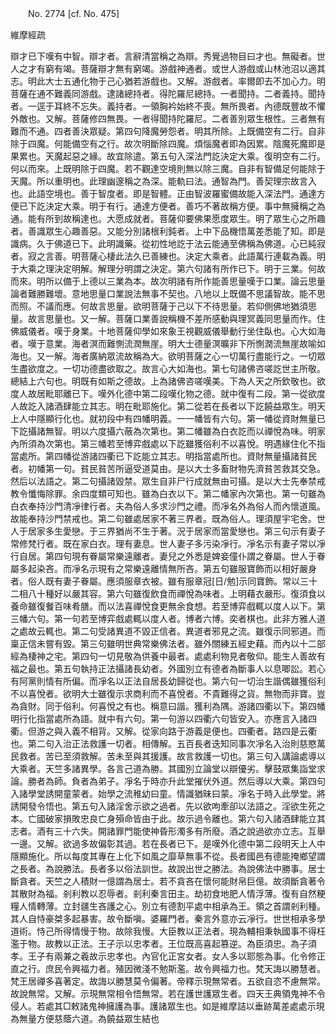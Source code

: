 ﻿　　No. 2774 [cf. No. 475]

維摩經疏

辯才已下嘆有中智。辯才者。言辭清當稱之為辯。秀覺過物目曰才也。無礙者。世人之才有窮有竭。菩薩辯才無有窮竭。游戲神通者。或世人游戲或山林池沼以適其志。明此大士五通化物于己心猶若游戲也。又解。游戲者。率爾即去不加心力。明菩薩在通不難義同游戲。逮諸總持者。得陀羅尼總持。一者聞持。二者義持。聞持者。一逕于耳終不忘失。義持者。一領胸衿始終不喪。無所畏者。內德既豐故不懼外敵也。又解。菩薩修四無畏。一者得聞持陀羅尼。二者善別眾生根性。三者無有難而不通。四者善決眾疑。第四句降魔勞怨者。明其所除。上既備空有二行。自非除于四魔。何能備空有之行。故次明斷除四魔。煩惱魔者即為因累。陰魔死魔即是果累也。天魔起惡之緣。故宜除遣。第五句入深法門訖決定大乘。復明空有二行。何以而來。上既明除于四魔。若不觀達空境則無以除三魔。自非有智備足何能除于天魔。所以重明也。此理幽邃稱之為深。能軌曰法。通智為門。善契理宗故言入也。此語空境也。善于智度者。即是智體。正由智波羅蜜備故能入深法門。通達方便已下訖決定大乘。明于有行。通達方便者。善巧不著故稱方便。事中無擁稱之為通。能有所到故稱達也。大愿成就者。菩薩仰要佛果愿度眾生。明了眾生心之所趣者。善識眾生心趣善惡。又能分別諸根利鈍者。上中下品機悟萬差悉能了知。即是識病。久于佛道已下。此明識藥。從初性地訖于法云能通至佛稱為佛道。心已純寂者。寂之言善。明菩薩心棲此法久已善練也。決定大乘者。此語萬行連載為義。明于大乘之理決定明解。解理分明謂之決定。第六句諸有所作已下。明于三業。何故而來。明所以備于上德以三業為本。故次明諸有所作能善思量嘆于口業。論云思量論者難勝難壞。意地思量口業說法無事不契也。八地以上既備不思議智故。能不思而照。不議而應。何故言思量。欲明菩薩于己以下不待思量。若仰側佛地猶須思量。故言思量也。又一解。菩薩口業善說稱機不差所感動與理冥義同思量而作。住佛威儀者。嘆于身業。十地菩薩仰學如來象王視觀威儀舉動行坐住臥也。心大如海者。嘆于意業。海者溟而難惻流潤無崖。明大士德量溟曠非下所惻潤流無崖故喻如海也。又一解。海者廣納眾流故稱為大。欲明菩薩之心一切萬行盡能行之。一切眾生盡欲度之。一切功德盡欲取之。故言心大如海也。第七句諸佛咨嗟訖世主所敬。總結上六句也。明既有如斯之德故。上為諸佛咨嗟嘆美。下為人天之所欽敬也。欲度人故居毗耶離已下。嘆外化德中第二段嘆化物之德。就中復有二段。第一從欲度人故訖入諸酒肆能立其志。明在毗耶施化。第二從若在長者以下訖饒益眾生。明天上人中隱顯行化也。就初段中有四幡明義。一一幡皆有六句。第一幡從資財無量已下訖攝諸無智。明以六度攝六蔽為次第也。第二幡雖為白衣訖而以禪悅為味。明家內所須為次第也。第三幡若至博弈戲處以下訖雖獲俗利不以喜悅。明遇緣住化不指當處所。第四幡從游諸四衢已下訖能立其志。明指當處所也。資財無量攝諸貧民者。初幡第一句。貧民貧苦所逼受道莫由。是以大士多畜財物先濟貧苦救其交急。然后以法語之。第二句攝諸毀禁。眾生自非尸行成就無由可攝。是以大士先奉禁戒教令懺悔除罪。余四度類可知也。雖為白衣以下。第二幡家內次第也。第一句雖為白衣奉持沙門清凈律行者。夫為俗人多求沙門之禮。而凈名外為俗人而內懷道風。故能奉持沙門禁戒也。第二句雖處居家不著三界者。既為俗人。理須屋宇宅舍。世人于居家多生愛戀。于三界猶尚不生于著。況于居家而當愛戀也。第三句示有妻子常修梵行者。既在家白衣。理有妻息。世人妻子多污染凈行。凈名示有妻子常以凈行自居。第四句現有眷屬常樂遠離者。妻兒之外悉是婢妾僮仆謂之眷屬。世人于眷屬多起染吝。而凈名示現有之常樂遠離情無所吝。第五句雖服寶飾而以相好嚴身者。俗人既有妻子眷屬。應須服章衣被。雖有服章冠[日/勉]示同寶飾。常以三十二相八十種好以嚴其容。第六句雖復飲食而禪悅為味者。上明藉衣嚴形。復須食以養命雖復餐百味肴膳。而以法喜禪悅食更無余食想。若至博弈戲輒以度人以下。第三幡六句。第一句若至博弈戲處輒以度人者。博者六博。奕者棋也。此非方雅人道之處故云輒也。第二句受諸異道不毀正信者。異道者邪見之流。雖復示同邪道。而稟正信未嘗有毀。第三句雖明世典常樂佛法者。雖外關練五經史藉。而內以十二部經為棲神之宅。第四句一切見敬為供養中最者。處處利物見者敬仰。能生人善故有福之最也。第五句執持正法攝諸長幼者。外國別立有德者為斷事人以息唧訟。若心有阿黨則情有所偏。而凈名以正法自居長幼歸從也。第六句一切治生諧偶雖獲俗利不以喜悅者。欲明大士雖復示求商利而不喜悅者。不貴難得之貨。無物而非寶。豈為貪財。同于俗利。何喜悅之有也。稱意曰諧。獲利為隅。游諸四衢以下。第四幡明行化指當處所為語。就中有六句。第一句游以四衢六句皆安入。亦應言入諸四衢。但游之與入義不相背。又解。從家向路于游義是便也。四衢者。路四是云衢也。第二句入治正法救護一切者。相傳解。五百長者迭知同事次凈名入治則慈愍萬民救者。苦已至須救解。苦未至與其援護。故言救護一切也。第三句入講論處導以大乘者。天竺多諸異學。各言己道為勝。其國別立論堂以辯優劣。擊鼓眾集詣堂求論。勝者為師。負者為弟子。凈名于時亦升此堂摧伏外道。然后導以大乘。第四句入諸學堂誘開童蒙者。始學之流稚幼曰童。情識猶昧曰蒙。凈名于時入此學堂。將誘開發令悟也。第五句入諸淫舍示欲之過者。先以欲呴牽卻以法語之。淫欲生死之本。亡國破家損敗忠良亡身殞命皆由于此。故示過令離也。第六句入諸酒肆能立其志者。酒有三十六失。開諸罪門能使神昏形濁多有所廢。酒之說過欲亦立志。互舉一邊。又解。欲過多故偏彰其過。若在長者已下。是嘆外化德中第二段明天上人中隱顯施化。所以每度其專在上化下如風之靡草無事不從。長者國邑有德能掩鄉望謂之長者。為說勝法。長者多以俗法訓世。故說出世之勝法。為說佛法中勝事。居士斷貪者。天竺之人積財一億謂為居士。若不貪吝在懷何能財帛巨億。故須斷貪著令其散財為福。剎利教以忍辱者。剎利秦言田主。劫初食地肥人情浮薄。復有自然粳糧人情轉薄。立封疆生吝護之心。別立有德割平處中相承為王。領之首謂剎利種。其人自恃豪桀多起暴害。故令斷嗔。婆羅門者。秦言外意亦云凈行。世世相承多學道術。恃己所得情慢于物。故除我慢。大臣教以正法者。現為輔相秉執國事不得枉濫于物。故教以正法。王子示以忠孝者。王位既高喜起篡逆。為臣須忠。為子須孝。王子有兩兼之羲故示忠孝也。內官化正宮女者。女人多以耶態為事。化令修正直之行。庶民令興福力者。殖因微淺不勉斯濫。故令興福力也。梵天誨以勝慧者。梵王居禪多喜著定。故誨以勝慧莫令偏著。帝釋示現無常者。五欲自恣不慮無常。故說無常。又解。示現無常相令悟無常。若在護世護眾生者。四天王典領鬼神不令侵人。若處其□敕諸鬼神擁護為事。護諸眾生也。如是維摩詰以垂跡萬差處處示現為無量方便慈蔭六道。為饒益眾生結也
